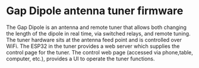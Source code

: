 # Gap Dipole antenna tuner firmware

The Gap Dipole is an antenna and remote tuner that allows both changing the length of the dipole in real time, via switched relays, and remote tuning.  The tuner hardware sits at the antenna feed point and is controlled over WiFi.   The ESP32 in the tuner provides a web server which supplies the control page for the tuner.  The control web page (accessed via phone,table, computer, etc.), provides a UI to operate the tuner functions.

